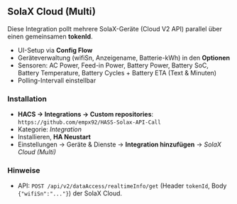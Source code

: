 
## SolaX Cloud (Multi)

Diese Integration pollt mehrere SolaX-Geräte (Cloud V2 API) parallel über einen gemeinsamen **tokenId**.
- UI-Setup via **Config Flow**
- Geräteverwaltung (wifiSn, Anzeigename, Batterie-kWh) in den **Optionen**
- Sensoren: AC Power, Feed-in Power, Battery Power, Battery SoC, Battery Temperature, Battery Cycles + Battery ETA (Text & Minuten)
- Polling-Intervall einstellbar

### Installation
- **HACS → Integrations → Custom repositories**: `https://github.com/empx92/HASS-Solax-API-Call`
- Kategorie: *Integration*
- Installieren, **HA Neustart**
- Einstellungen → Geräte & Dienste → **Integration hinzufügen** → *SolaX Cloud (Multi)*

### Hinweise
- API: `POST /api/v2/dataAccess/realtimeInfo/get` (Header `tokenId`, Body `{"wifiSn":"..."}`) der SolaX Cloud.
